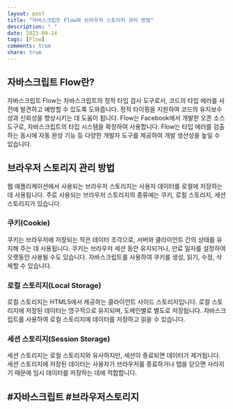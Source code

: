 ```yaml
---
layout: post
title: "자바스크립트 Flow와 브라우저 스토리지 관리 방법"
description: " "
date: 2023-09-14
tags: [Flow]
comments: true
share: true
---
```


## 자바스크립트 Flow란?

자바스크립트 Flow는 자바스크립트의 정적 타입 검사 도구로서, 코드의 타입 에러를 사전에 발견하고 예방할 수 있도록 도와줍니다. 정적 타이핑을 지원하여 코드의 유지보수성과 신뢰성을 향상시키는 데 도움이 됩니다. Flow는 Facebook에서 개발한 오픈 소스 도구로, 자바스크립트의 타입 시스템을 확장하여 사용합니다. Flow는 타입 에러를 검출하는 동시에 자동 완성 기능 등 다양한 개발자 도구를 제공하여 개발 생산성을 높일 수 있습니다.

## 브라우저 스토리지 관리 방법

웹 애플리케이션에서 사용되는 브라우저 스토리지는 사용자 데이터를 로컬에 저장하는 데 사용됩니다. 주로 사용되는 브라우저 스토리지의 종류에는 쿠키, 로컬 스토리지, 세션 스토리지가 있습니다.

### 쿠키(Cookie)

쿠키는 브라우저에 저장되는 작은 데이터 조각으로, 서버와 클라이언트 간의 상태를 유지해 주는 데 사용됩니다. 쿠키는 브라우저 세션 동안 유지되거나, 만료 일자를 설정하여 오랫동안 사용될 수도 있습니다. 자바스크립트를 사용하여 쿠키를 생성, 읽기, 수정, 삭제할 수 있습니다.

### 로컬 스토리지(Local Storage)

로컬 스토리지는 HTML5에서 제공하는 클라이언트 사이드 스토리지입니다. 로컬 스토리지에 저장된 데이터는 영구적으로 유지되며, 도메인별로 별도로 저장됩니다. 자바스크립트를 사용하여 로컬 스토리지에 데이터를 저장하고 읽을 수 있습니다.

### 세션 스토리지(Session Storage)

세션 스토리지는 로컬 스토리지와 유사하지만, 세션이 종료되면 데이터가 제거됩니다. 세션 스토리지에 저장된 데이터는 사용자가 브라우저를 종료하거나 탭을 닫으면 사라지기 때문에 임시 데이터를 저장하는 데에 적합합니다.

## #자바스크립트 #브라우저스토리지